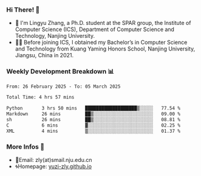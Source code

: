 ### Hi There! 👋 
- 🐳 I'm Lingyu Zhang, a Ph.D. student at the SPAR group, the Institute of Computer Science (ICS), Department of Computer Science and Technology, Nanjing University.
- 🧑‍🎓 Before joining ICS, I obtained my Bachelor’s in Computer Science and Technology from Kuang Yaming Honors School, Nanjing University, Jiangsu, China in 2021.

### Weekly Development Breakdown :bar_chart:

<!--START_SECTION:waka-->

```txt
From: 26 February 2025 - To: 05 March 2025

Total Time: 4 hrs 57 mins

Python       3 hrs 50 mins   ███████████████████▒░░░░░   77.54 %
Markdown     26 mins         ██▒░░░░░░░░░░░░░░░░░░░░░░   09.00 %
sh           26 mins         ██▒░░░░░░░░░░░░░░░░░░░░░░   08.81 %
C            6 mins          ▓░░░░░░░░░░░░░░░░░░░░░░░░   02.25 %
XML          4 mins          ▒░░░░░░░░░░░░░░░░░░░░░░░░   01.37 %
```

<!--END_SECTION:waka-->

<!--
### Github Contributions :octocat:

![](https://raw.githubusercontent.com/yuzi-zly/yuzi-zly/output/github-contribution-grid-snake.svg)              
-->

### More Infos 📖

- 📧Email: zly(at)smail.nju.edu.cn
- 🌀Homepage: [yuzi-zly.github.io](https://yuzi-zly.github.io/)
